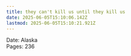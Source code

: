 ```yaml
---
title: they can't kill us until they kill us
date: 2025-06-05T15:10:06.142Z
lastmod: 2025-06-05T15:10:21.921Z
---
```

Date: Alaska\
Pages: 236
